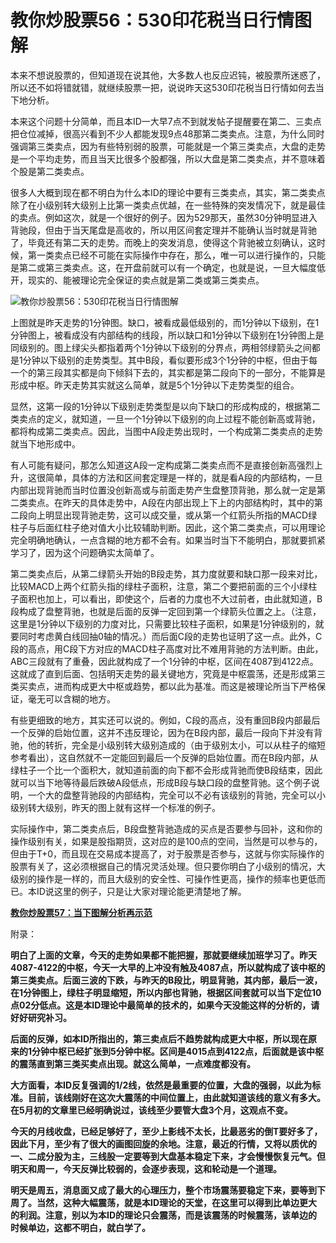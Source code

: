 教你炒股票56：530印花税当日行情图解
====

			

本来不想说股票的，但知道现在说其他，大多数人也反应迟钝，被股票所迷惑了，所以还不如将错就错，就继续股票一把，说说昨天这530印花税当日行情如何去当下地分析。

本来这个问题十分简单，而且本ID一大早7点不到就发帖子提醒要在第二、三卖点把仓位减掉，很高兴看到不少人都能发现9点48那第二类卖点。注意，为什么同时强调第三类卖点，因为有些特别弱的股票，可能就是一个第三类卖点，大盘的走势是一个平均走势，而且当天比很多个股都强，所以大盘是第二类卖点，并不意味着个股是第二类卖点。

很多人大概到现在都不明白为什么本ID的理论中要有三类卖点，其实，第二类卖点除了在小级别转大级别上比第一类卖点优越，在一些特殊的突发情况下，就是最佳的卖点。例如这次，就是一个很好的例子。因为529那天，虽然30分钟明显进入背驰段，但由于当天尾盘是高收的，所以用区间套定理并不能确认当时就是背驰了，毕竟还有第二天的走势。而晚上的突发消息，使得这个背驰被立刻确认，这时候，第一类卖点已经不可能在实际操作中存在，那么，唯一可以进行操作的，只能是第二或第三类卖点。这，在开盘前就可以有一个确定，也就是说，一旦大幅度低开，现实的、能被理论完全保证的卖点就是第二类或第三类卖点。

![教你炒股票56：530印花税当日行情图解](http://simg.sinajs.cn/blog7style/images/common/sg_trans.gif)

上图就是昨天走势的1分钟图。缺口，被看成最低级别的，而1分钟以下级别，在1分钟图上，被看成没有内部结构的线段，所以缺口和1分钟以下级别在1分钟图上是同级别的。图上绿尖头都指着两个1分钟以下级别的分界点，两相邻绿箭头之间都是1分钟以下级别的走势类型。其中B段，看似要形成3个1分钟的中枢，但由于每一个的第三段其实都是向下倾斜下去的，其实都是第二段向下的一部分，不能算是形成中枢。昨天走势其实就这么简单，就是5个1分钟以下走势类型的组合。

显然，这第一段的1分钟以下级别走势类型是以向下缺口的形成构成的，根据第二类卖点的定义，就知道，一旦一个1分钟以下级别的向上过程不能创新高或背驰，都将构成第二类卖点。因此，当图中A段走势出现时，一个构成第二类卖点的走势就当下地形成中。

有人可能有疑问，那怎么知道这A段一定构成第二类卖点而不是直接创新高强烈上升，这很简单，具体的方法和区间套定理是一样的，就是看A段的内部结构，一旦内部出现背驰而当时位置没创新高或与前面走势产生盘整顶背驰，那么就一定是第二类卖点。在昨天的具体走势中，A段在内部出现上下上的内部结构时，其中的第二段向上明显出现背驰走势，这可以成交量，或从第一个红箭头所指的MACD绿柱子与后面红柱子绝对值大小比较辅助判断。因此，这个第二类卖点，可以用理论完全明确地确认，一点含糊的地方都不会有。如果当时当下不能明白，那就要抓紧学习了，因为这个问题确实太简单了。

第二类卖点后，从第二绿箭头开始的B段走势，其力度就要和缺口那一段来对比，比较MACD上两个红箭头指的绿柱子面积，注意，第二个要把前面的三个小绿柱子面积也加上，可以看出，即使这个，后者的力度也不大过前者，由此就知道，B段构成了盘整背驰，也就是后面的反弹一定回到第一个绿箭头位置之上。（注意，这里是1分钟以下级别的力度对比，只需要比较柱子面积，如果是1分钟级别的，就要同时考虑黄白线回抽0轴的情况。）而后面C段的走势也证明了这一点。此外，C段的高点，用C段下方对应的MACD柱子高度对比不难用背驰的方法判断。由此，ABC三段就有了重叠，因此就构成了一个1分钟的中枢，区间在4087到4122点。这就成了直到后面、包括明天走势的最关键地方，究竟是中枢震荡，还是形成第三类买卖点，进而构成更大中枢或趋势，都以此为基准。而这是被理论所当下严格保证，毫无可以含糊的地方。

有些更细致的地方，其实还可以说的。例如，C段的高点，没有重回B段内部最后一个反弹的启始位置，这并不违反理论，因为在B段内部，最后一段向下并没有背驰，他的转折，完全是小级别转大级别造成的（由于级别太小，可以从柱子的缩短参考看出），这自然就不一定能回到最后一个反弹的启始位置。而在B段内部，从绿柱子一个比一个面积大，就知道前面的向下都不会形成背驰而使B段结束，因此就可以当下地等待最后跌破A段低点，形成B段与缺口段的盘整背驰。这个例子说明，一个大的盘整背驰段的内部结构，完全可以不必有该级别的背驰，完全可以小级别转大级别，昨天的图上就有这样一个标准的例子。

实际操作中，第二类卖点后，B段盘整背驰造成的买点是否要参与回补，这和你的操作级别有关，如果是股指期货，这对应的是100点的空间，当然是可以参与的，但由于T+0，而且现在交易成本提高了，对于股票是否参与，这就与你实际操作的股票有关了，这必须根据自己的情况灵活处理。但只要你明白了小级别的情况，大级别的操作是一样的，而且大级别的安全性、可操作性更高，操作的频率也更低而已。本ID说这里的例子，只是让大家对理论能更清楚地了解。

[**教你炒股票57：当下图解分析再示范**](http://blog.sina.com.cn/u/486e105c01000ax3)

附录：

**明白了上面的文章，今天的走势如果都不能把握，那就要继续加班学习了。昨天4087-4122的中枢，今天一大早的上冲没有触及4087点，所以就构成了该中枢的第三类卖点。后面三波的下跌，与昨天的B段比，明显背驰，其内部，最后一波，在1分钟图上，绿柱子明显缩短，所以内部也背驰，根据区间套就可以当下定位10点02分低点。这是本ID理论中最简单的技术的，如果今天没能这样的分析的，请好好研究补习。**

**后面的反弹，如本ID所指出的，第三卖点后不趋势就构成更大中枢，所以现在原来的1分钟中枢已经扩张到5分钟中枢。区间是4015点到4122点，后面就是该中枢的震荡直到第三类买卖点出现。就这么简单，一点难度都没有。**

**大方面看，本ID反复强调的1/2线，依然是最重要的位置，大盘的强弱，以此为标准。目前，该线刚好在这次大震荡的中间位置上，由此就知道该线的意义有多大。在5月初的文章里已经明确说过，该线至少要管大盘3个月，这观点不变。**

**今天的月线收盘，已经足够好了，至少上影线不太长，比最恶劣的倒T要好多了，因此下月，至少有了很大的画图回旋的余地。注意，最近的行情，又将以质优的一、二成分股为主，三线股一定要等到大盘基本稳定下来，才会慢慢恢复元气。但明天和周一，今天反弹比较弱的，会逐步表现，这和轮动是一个道理。**

**明天是周五，消息面又成了最大的心理压力，整个市场震荡要稳定下来，要等到下周了。当然，这种大幅震荡，就是本ID理论的天堂，在这里可以得到比单边更大的利润。注意，别以为本ID的理论只会震荡，而是该震荡的时候震荡，该单边的时候单边，这都不明白，就白学了。**

